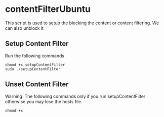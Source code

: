# contentFilterUbuntu
This script is used to setup the blocking the content or content filtering. We can also unblock it

## Setup Content Filter
Run the following  commands
```
chmod +x setupContentFilter
sudo ./setupContentFilter
```
## Unset Content Filter
Warning: The following commands only if you run setupContentFilter otherwise you may lose the hosts file.
```
chmod +x 
```
